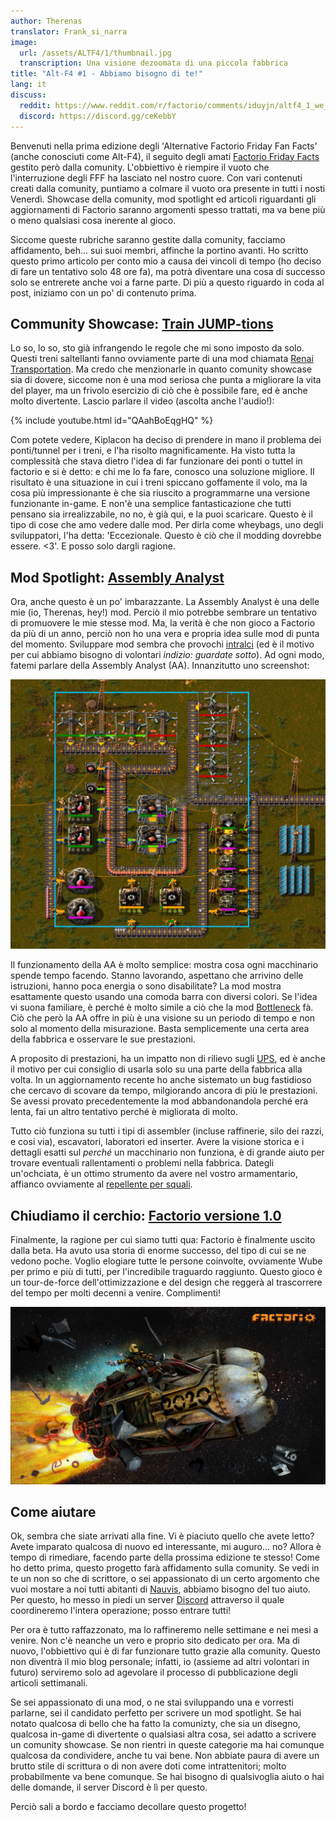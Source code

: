```yaml
---
author: Therenas
translator: Frank_si_narra
image:
  url: /assets/ALTF4/1/thumbnail.jpg
  transcription: Una visione dezoomata di una piccola fabbrica
title: "Alt-F4 #1 - Abbiamo bisogno di te!"
lang: it
discuss:
  reddit: https://www.reddit.com/r/factorio/comments/iduyjn/altf4_1_we_need_you/
  discord: https://discord.gg/ceKebbY
---
```

 
Benvenuti nella prima edizione degli 'Alternative Factorio Friday Fan Facts' (anche conosciuti come Alt-F4), il seguito degli amati [Factorio Friday Facts](https://factorio.com/blog/) gestito però dalla comunity. L'obbiettivo è riempire il vuoto che l'interruzione degli FFF ha lasciato nel nostro cuore. Con vari contenuti creati dalla comunity, puntiamo a colmare il vuoto ora presente in tutti i nosti Venerdì. Showcase della comunity, mod spotlight ed articoli riguardanti gli aggiornamenti di Factorio saranno argomenti spesso trattati, ma va bene più o meno qualsiasi cosa inerente al gioco.

Siccome queste rubriche saranno gestite dalla comunity, facciamo affidamento, beh... sui suoi membri, affinche la portino avanti. Ho scritto questo primo articolo per conto mio a causa dei vincoli di tempo (ho deciso di fare un tentativo solo 48 ore fa), ma potrà diventare una cosa di successo solo se entrerete anche voi a farne parte. Di più a questo riguardo in coda al post, iniziamo con un po' di contenuto prima.

## Community Showcase: [Train JUMP-tions](https://www.reddit.com/r/factorio/comments/i5yoaj/train_junctions_pfft_try_train_jumptions)

Lo so, lo so, sto già infrangendo le regole che mi sono imposto da solo. Questi treni saltellanti fanno ovviamente parte di una mod chiamata [Renai Transportation](https://mods.factorio.com/mod/RenaiTransportation). Ma credo che menzionarle in quanto comunity showcase sia di dovere, siccome non è una mod seriosa che punta a migliorare la vita del player, ma un frivolo esercizio di ciò che è possibile fare, ed è anche molto divertente. Lascio parlare il video (ascolta anche l'audio!):

{% include youtube.html id="QAahBoEqgHQ" %}

Com potete vedere, Kiplacon ha deciso di prendere in mano il problema dei ponti/tunnel per i treni, e l'ha risolto magnificamente. Ha visto tutta la complessità che stava dietro l'idea di far funzionare dei ponti o tuttel in factorio e si è detto: e chi me lo fa fare, conosco una soluzione migliore. Il risultato è una situazione in cui i treni spiccano goffamente il volo, ma la cosa più impressionante è che sia riuscito a programmarne una versione funzionante in-game. E non'è una semplice fantasticazione che tutti pensano sia irrealizzabile, no no, è già qui, e la puoi scaricare. Questo è il tipo di cose che amo vedere dalle mod. Per dirla come wheybags, uno degli sviluppatori, l'ha detta: 'Eccezionale. Questo è ciò che il modding dovrebbe essere. <3'. E posso solo dargli ragione.

## Mod Spotlight: [Assembly Analyst](https://mods.factorio.com/mod/assemblyanalyst)

Ora, anche questo è un po' imbarazzante. La Assembly Analyst è una delle mie (io, Therenas, hey!) mod. Perciò il mio potrebbe sembrare un tentativo di promuovere le mie stesse mod. Ma, la verità è che non gioco a Factorio da più di un anno, perciò non ho una vera e propria idea sulle mod di punta del momento. Sviluppare mod sembra che provochi [intralci](https://cdn.discordapp.com/attachments/603392474458882065/745728165116248144/mod_brain.png) (ed è il motivo per cui abbiamo bisogno di volontari *indizio: guardate sotto*). Ad ogni modo, fatemi parlare della Assembly Analyst (AA). Innanzitutto uno screenshot:

![](/assets/ALTF4/1/assembly_analyst.jpg?raw=true)

Il funzionamento della AA è molto semplice: mostra cosa ogni macchinario spende tempo facendo. Stanno lavorando, aspettano che arrivino delle istruzioni, hanno poca energia o sono disabilitate? La mod mostra esattamente questo usando una comoda barra con diversi colori. Se l'idea vi suona familiare, è perché è molto simile a ciò che la mod [Bottleneck](https://mods.factorio.com/mod/Bottleneck) fà. Ciò che però la AA offre in più è una visione su un periodo di tempo e non solo al momento della misurazione. Basta semplicemente una certa area della fabbrica e osservare le sue prestazioni.

A proposito di prestazioni, ha un impatto non di rilievo sugli [UPS](https://www.reddit.com/r/factorio/comments/5dmura/can_someone_explain_ups/da5q364/?utm_source=reddit&utm_medium=web2x&context=3), ed è anche il motivo per cui consiglio di usarla solo su una parte della fabbrica alla volta. In un aggiornamento recente ho anche sistemato un bug fastidioso che cercavo di scovare da tempo, milgiorando ancora di più le prestazioni. Se avessi provato precedentemente la mod abbandonandola perché era lenta, fai un altro tentativo perché è migliorata di molto.

Tutto ciò funziona su tutti i tipi di assembler (incluse raffinerie, silo dei razzi, e cosi via), escavatori, laboratori ed inserter. Avere la visione storica e i dettagli esatti sul *perché* un macchinario non funziona, è di grande aiuto per trovare eventuali rallentamenti o problemi nella fabbrica. Dategli un'ochciata, è un ottimo strumento da avere nel vostro armamentario, affianco ovviamente al [repellente per squali](https://www.youtube.com/watch?v=QnFOs7QlJSI).

## Chiudiamo il cerchio: [Factorio versione 1.0](https://factorio.com/blog/post/fff-360)

Finalmente, la ragione per cui siamo tutti qua: Factorio è finalmente uscito dalla beta. Ha avuto usa storia di enorme successo, del tipo di cui se ne vedono poche. Voglio elogiare tutte le persone coinvolte, ovviamente Wube per primo e più di tutti, per l'incredibile traguardo raggiunto. Questo gioco è un tour-de-force dell'ottimizzazione e del design che reggerà al trascorrere del tempo per molti decenni a venire. Complimenti!

![](/assets/ALTF4/1/factorio_1dot0.jpeg?raw=true)

## Come aiutare

Ok, sembra che siate arrivati alla fine. Vi è piaciuto quello che avete letto? Avete imparato qualcosa di nuovo ed interessante, mi auguro... no? Allora è tempo di rimediare, facendo parte della prossima edizione te stesso! Come ho detto prima, questo progetto farà affidamento sulla comunity. Se vedi in te un non so che di scrittore, o sei appassionato di un certo argomento che vuoi mostare a noi tutti abitanti di [Nauvis](https://www.reddit.com/r/factorio/comments/7fjh5l/what_is_nauvis_im_glad_you_asked/), abbiamo bisogno del tuo aiuto. Per questo, ho messo in piedi un server [Discord](https://discord.gg/AsXAwyV) attraverso il quale coordineremo l'intera operazione; posso entrare tutti!

Per ora è tutto raffazzonato, ma lo raffineremo nelle settimane e nei mesi a venire. Non c'è neanche un vero e proprio sito dedicato per ora. Ma di nuovo, l'obbiettivo qui è di far funzionare tutto grazie alla comunity. Questo non diventrà il mio blog personale; infatti, io (assieme ad altri volontari in futuro) serviremo solo ad agevolare il processo di pubblicazione degli articoli settimanali.

Se sei appassionato di una mod, o ne stai sviluppando una e vorresti parlarne, sei il candidato perfetto per scrivere un mod spotlight. Se hai notato qualcosa di bello che ha fatto la comunizty, che sia un disegno, qualcosa in-game di divertente o qualsiasi altra cosa, sei adatto a scrivere un comunity showcase. Se non rientri in queste categorie ma hai comunque qualcosa da condividere, anche tu vai bene. Non abbiate paura di avere un brutto stile di scrittura o di non avere doti come intrattenitori; molto probabilmente va bene comunque. Se hai bisogno di qualsivoglia aiuto o hai delle domande, il server Discord è lì per questo.

Perciò sali a bordo e facciamo decollare questo progetto!